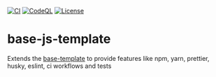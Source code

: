[![CI](https://github.com/manuelhenke/base-js-template/actions/workflows/ci.yml/badge.svg)](https://github.com/manuelhenke/base-js-template/actions/workflows/ci.yml)
[![CodeQL](https://github.com/manuelhenke/base-js-template/actions/workflows/codeql-analysis.yml/badge.svg)](https://github.com/manuelhenke/base-js-template/actions/workflows/codeql-analysis.yml)
[![License](https://img.shields.io/github/license/manuelhenke/base-js-template)](./LICENSE)

# base-js-template

Extends the [base-template](https://github.com/manuelhenke/base-template) to provide features like npm, yarn, prettier, husky, eslint, ci workflows and tests
